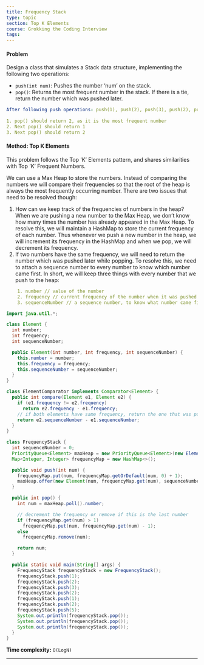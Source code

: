 ```yaml
---
title: Frequency Stack
type: topic
section: Top K Elements
course: Grokking the Coding Interview
tags:
---
```

#### Problem
Design a class that simulates a Stack data structure, implementing the following two operations:
- `push(int num)`: Pushes the number ‘num’ on the stack.
- `pop()`: Returns the most frequent number in the stack. If there is a tie, return the number which was pushed later.

```yml
After following push operations: push(1), push(2), push(3), push(2), push(1), push(2), push(5)
 
1. pop() should return 2, as it is the most frequent number
2. Next pop() should return 1
3. Next pop() should return 2
```

#### Method: Top K Elements
This problem follows the Top ‘K’ Elements pattern, and shares similarities with Top ‘K’ Frequent Numbers.

We can use a Max Heap to store the numbers. Instead of comparing the numbers we will compare their frequencies so that the root of the heap is always the most frequently occurring number. There are two issues that need to be resolved though:
1. How can we keep track of the frequencies of numbers in the heap? When we are pushing a new number to the Max Heap, we don’t know how many times the number has already appeared in the Max Heap. To resolve this, we will maintain a HashMap to store the current frequency of each number. Thus whenever we push a new number in the heap, we will increment its frequency in the HashMap and when we pop, we will decrement its frequency.
1. If two numbers have the same frequency, we will need to return the number which was pushed later while popping. To resolve this, we need to attach a sequence number to every number to know which number came first.
In short, we will keep three things with every number that we push to the heap:

```yml
    1. number // value of the number
    2. frequency // current frequency of the number when it was pushed to the heap
    3. sequenceNumber // a sequence number, to know what number came first
```

```java
import java.util.*;

class Element {
  int number;
  int frequency;
  int sequenceNumber;

  public Element(int number, int frequency, int sequenceNumber) {
    this.number = number;
    this.frequency = frequency;
    this.sequenceNumber = sequenceNumber;
  }
}

class ElementComparator implements Comparator<Element> {
  public int compare(Element e1, Element e2) {
    if (e1.frequency != e2.frequency)
      return e2.frequency - e1.frequency;
    // if both elements have same frequency, return the one that was pushed later 
    return e2.sequenceNumber - e1.sequenceNumber;
  }
}

class FrequencyStack {
  int sequenceNumber = 0;
  PriorityQueue<Element> maxHeap = new PriorityQueue<Element>(new ElementComparator());
  Map<Integer, Integer> frequencyMap = new HashMap<>();

  public void push(int num) {
    frequencyMap.put(num, frequencyMap.getOrDefault(num, 0) + 1);
    maxHeap.offer(new Element(num, frequencyMap.get(num), sequenceNumber++));
  }

  public int pop() {
    int num = maxHeap.poll().number;

    // decrement the frequency or remove if this is the last number
    if (frequencyMap.get(num) > 1)
      frequencyMap.put(num, frequencyMap.get(num) - 1);
    else
      frequencyMap.remove(num);

    return num;
  }

  public static void main(String[] args) {
    FrequencyStack frequencyStack = new FrequencyStack();
    frequencyStack.push(1);
    frequencyStack.push(2);
    frequencyStack.push(3);
    frequencyStack.push(2);
    frequencyStack.push(1);
    frequencyStack.push(2);
    frequencyStack.push(5);
    System.out.println(frequencyStack.pop());
    System.out.println(frequencyStack.pop());
    System.out.println(frequencyStack.pop());
  }
}
```
**Time complexity:** `O(LogN)`


---